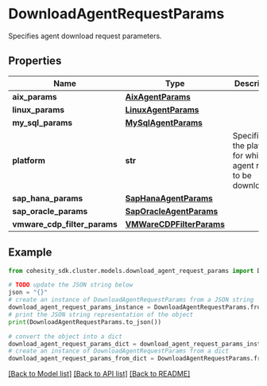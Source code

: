 # DownloadAgentRequestParams

Specifies agent download request parameters.

## Properties

Name | Type | Description | Notes
------------ | ------------- | ------------- | -------------
**aix_params** | [**AixAgentParams**](AixAgentParams.md) |  | [optional] 
**linux_params** | [**LinuxAgentParams**](LinuxAgentParams.md) |  | [optional] 
**my_sql_params** | [**MySqlAgentParams**](MySqlAgentParams.md) |  | [optional] 
**platform** | **str** | Specifies the platform for which agent needs to be downloaded. | 
**sap_hana_params** | [**SapHanaAgentParams**](SapHanaAgentParams.md) |  | [optional] 
**sap_oracle_params** | [**SapOracleAgentParams**](SapOracleAgentParams.md) |  | [optional] 
**vmware_cdp_filter_params** | [**VMWareCDPFilterParams**](VMWareCDPFilterParams.md) |  | [optional] 

## Example

```python
from cohesity_sdk.cluster.models.download_agent_request_params import DownloadAgentRequestParams

# TODO update the JSON string below
json = "{}"
# create an instance of DownloadAgentRequestParams from a JSON string
download_agent_request_params_instance = DownloadAgentRequestParams.from_json(json)
# print the JSON string representation of the object
print(DownloadAgentRequestParams.to_json())

# convert the object into a dict
download_agent_request_params_dict = download_agent_request_params_instance.to_dict()
# create an instance of DownloadAgentRequestParams from a dict
download_agent_request_params_from_dict = DownloadAgentRequestParams.from_dict(download_agent_request_params_dict)
```
[[Back to Model list]](../README.md#documentation-for-models) [[Back to API list]](../README.md#documentation-for-api-endpoints) [[Back to README]](../README.md)


